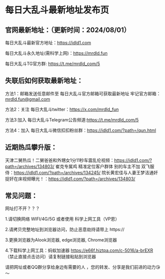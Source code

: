# 每日大乱斗最新地址发布页

官网最新地址：（更新时间：2024/08/01）
-
 每日大乱斗最新官方地址：https://idld1.com

 每日大乱斗永久地址(需科学上网)：https://mrdld.fun

 每日大乱斗TG官方群: https://t.me/mrdld_com/5

失联后如何获取最新地址：
-
方法1：邮箱发送任意邮件至 每日大乱斗官方邮箱可获取最新地址
牢记官方邮箱：mrdld.fun@gmail.com

方法2：关注 每日大乱斗twitter：https://x.com/mrdld_fun

方法3:加入 每日大乱斗Telegram公告频道:https://t.me/mrdld_com/5

方法4：加入 每日大乱斗微信扣扣粉丝群：https://idld1.com/?path=/qun.html

近期热瓜攀升版：
-
天津二舅热瓜！二舅爸爸和外甥女1分11秒车震乱伦视频：https://idld1.com/?path=/archives/134803/
崔克专属鸡 精准定位客户群体 别的车主不加 双飞服侍：https://idld1.com/?path=/archives/134245/
院长黄宏佳与人妻王梦洁通奸 捉奸在床视频曝光！：https://idld1.com/?path=/archives/134803/



常见问题：
-
网址打不开？？？

1.请切换网络 WIFI/4G/5G 或者使用 科学上网工具（VP恩）

2.请拷贝完整地址到浏览器访问，防止恶意劫持请带上 https://

3.更换浏览器为Alook浏览器, edge浏览器, Chrome浏览器

4.下载科学上网工具：蚂蚁加速器 https://e66f.hiztpa.com/c-5016/a-brEXR （禁止直接点击访问）请复制链接粘贴到浏览器

请把网址或者QQ群分享给身边有需要的人 ，您的转发、分享是我们前进的动力😘～

